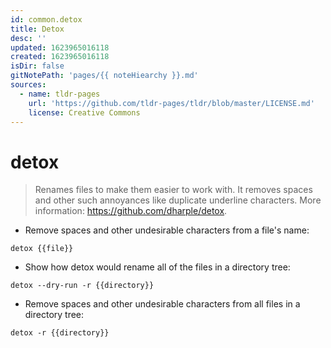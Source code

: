 ```yaml
---
id: common.detox
title: Detox
desc: ''
updated: 1623965016118
created: 1623965016118
isDir: false
gitNotePath: 'pages/{{ noteHiearchy }}.md'
sources:
  - name: tldr-pages
    url: 'https://github.com/tldr-pages/tldr/blob/master/LICENSE.md'
    license: Creative Commons
---
```

# detox

> Renames files to make them easier to work with.
> It removes spaces and other such annoyances like duplicate underline characters.
> More information: <https://github.com/dharple/detox>.

- Remove spaces and other undesirable characters from a file's name:

`detox {{file}}`

- Show how detox would rename all of the files in a directory tree:

`detox --dry-run -r {{directory}}`

- Remove spaces and other undesirable characters from all files in a directory tree:

`detox -r {{directory}}`

